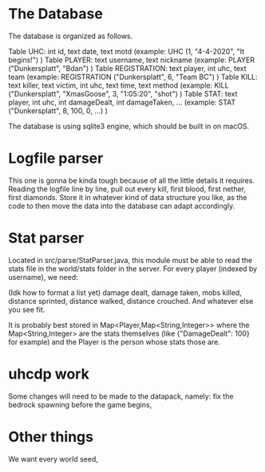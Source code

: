 # The Database

The database is organized as follows.

Table UHC: int id, text date, text motd (example: UHC (1, "4-4-2020", "It begins!") )
Table PLAYER: text username, text nickname (example: PLAYER ("Dunkersplatt", "Bdan") )
Table REGISTRATION: text player, int uhc, text team (example: REGISTRATION ("Dunkersplatt", 6, "Team BC") )
Table KILL: text killer, text victim, int uhc, text time, text method (example: KILL ("Dunkersplatt", "XmasGoose", 3, "1:05:20", "shot") )
Table STAT: text player, int uhc, int damageDealt, int damageTaken, ... (example: STAT ("Dunkersplatt", 8, 100, 0, ...) )

The database is using sqlite3 engine, which should be built in on macOS.

# Logfile parser

This one is gonna be kinda tough because of all the little details it requires. Reading the logfile line by line, pull out every kill, first blood, first nether, first diamonds.
Store it in whatever kind of data structure you like, as the code to then move the data into the database can adapt accordingly.

# Stat parser

Located in src/parse/StatParser.java, this module must be able to read the stats file in the world/stats folder in the server. For every player (indexed by username), we need:

(Idk how to format a list yet) damage dealt, damage taken, mobs killed, distance sprinted, distance walked, distance crouched. And whatever else you see fit.

It is probably best stored in Map<Player,Map<String,Integer>> where the Map<String,Integer> are the stats themselves (like {"DamageDealt": 100} for example) and the Player is the person whose stats those are.

# uhcdp work

Some changes will need to be made to the datapack, namely: fix the bedrock spawning before the game begins,

# Other things

We want every world seed, 
